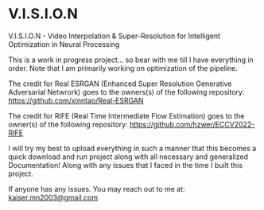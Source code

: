 # V.I.S.I.O.N
V.I.S.I.O.N - Video Interpolation &amp; Super-Resolution  for Intelligent Optimization in Neural Processing


This is a work in progress project... so bear with me till I have everything in order. 
Note that I am primarily working on optimization of the pipeline. 

The credit for Real ESRGAN (Enhanced Super Resolution Generative Adversarial Netwrork) goes to the owners(s) of the following repository:
https://github.com/xinntao/Real-ESRGAN

The credit for RIFE (Real Time Intermediate Flow Estimation) goes to the owner(s) of the following repository:
https://github.com/hzwer/ECCV2022-RIFE

I will try my best to upload everything in such a manner that this becomes a quick download and run project along with all necessary and generalized Documentation!
Along with any issues that I faced in the time I built this project.

If anyone has any issues. You may reach out to me at: kaiser.mn2003@gmail.com

